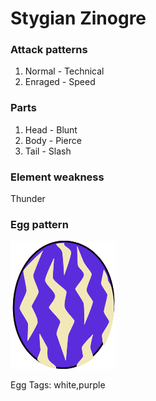 # Stygian Zinogre

### Attack patterns
1. Normal - Technical
2. Enraged - Speed

### Parts
1. Head - Blunt
2. Body - Pierce
3. Tail - Slash

### Element weakness
Thunder 

### Egg pattern
![image info](../assets/stygian_zinogre.png)

Egg Tags: white,purple